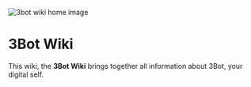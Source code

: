 
![3bot wiki home image](3bot_header.jpg)
 
# 3Bot Wiki

This wiki, the **3Bot Wiki** brings together all information about 3Bot, your digital self.

